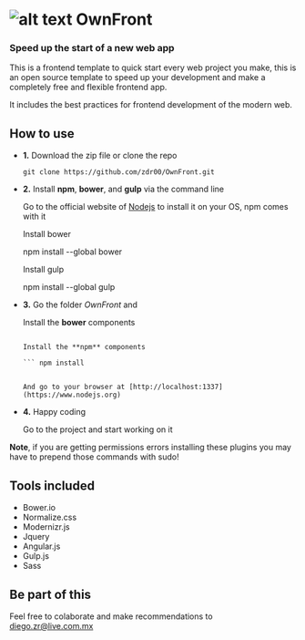 # ![alt text](https://github.com/zdr00/OwnFront/blob/master/assets/img/logo.png "Logo") OwnFront

### Speed up the start of a new web app

This is a frontend template to quick start every web project you make, this is an open source template to speed up your development and make a completely free and flexible frontend app.

It includes the best practices for frontend development of the modern web.

## How to use

-  **1.** Download the zip file or clone the repo 

  	```git clone https://github.com/zdr00/OwnFront.git```
  	

-  **2.** Install **npm**, **bower**, and **gulp** via the command line
	
	Go to the official website of [Nodejs](https://www.nodejs.org) to install it on your OS, npm comes with it

	Install bower

	npm install --global bower
	

	Install gulp
	
	npm install --global gulp
	

- **3.** Go the folder *OwnFront* and 

 	Install the **bower** components

 	``` bower install 	

 	Install the **npm** components

	``` npm install

	
	And go to your browser at [http://localhost:1337](https://www.nodejs.org)

- **4.** Happy coding

	Go to the project and start working on it



**Note**, if you are getting permissions errors installing these plugins you may have to prepend those commands with sudo!

## Tools included

- Bower.io
- Normalize.css
- Modernizr.js
- Jquery
- Angular.js
- Gulp.js
- Sass


## Be part of this

Feel free to colaborate and make recommendations to <diego.zr@live.com.mx>
